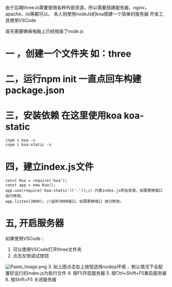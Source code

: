 由于后期threeJs需要使用各种外部资源，所以需要搭建服务器，nginx，apache，iis等都可以。
本人则使用nodeJs的koa搭建一个简单的服务器
开发工具使用VSCode

首先需要确保电脑上已经按装了node.js
# 一 ，创建一个文件夹 如：three
# 二，运行npm init 一直点回车构建package.json
# 三，安装依赖 在这里使用koa koa-static
```
cnpm i koa -s
cnpm i koa-static -s
```
# 四，建立index.js文件
```
const Koa = require('koa'); 
const app = new Koa(); 
app.use(require('koa-static')('.'));//.代表index.js所在目录，如需更换端口 自行修改。
app.listen(3000); //监听3000端口，如需更换端口 自行修改。
```
# 五, 开启服务器
如果使用VSCode：
 1. 可以使用VSCode打开three文件夹
 2. 点击左侧调试按钮

![Paste_Image.png](http://upload-images.jianshu.io/upload_images/3967890-c770940bd991fc63.png?imageMogr2/auto-orient/strip%7CimageView2/2/w/1240)
3. 如上图点击右上按钮选择nodejs环境 ，默认情况下会配置好运行的index.js为执行文件
4. 按F5开启服务器
 5. 按Ctrl+Shift+F5重启服务器
6. 按Shift+F5 关闭服务器

